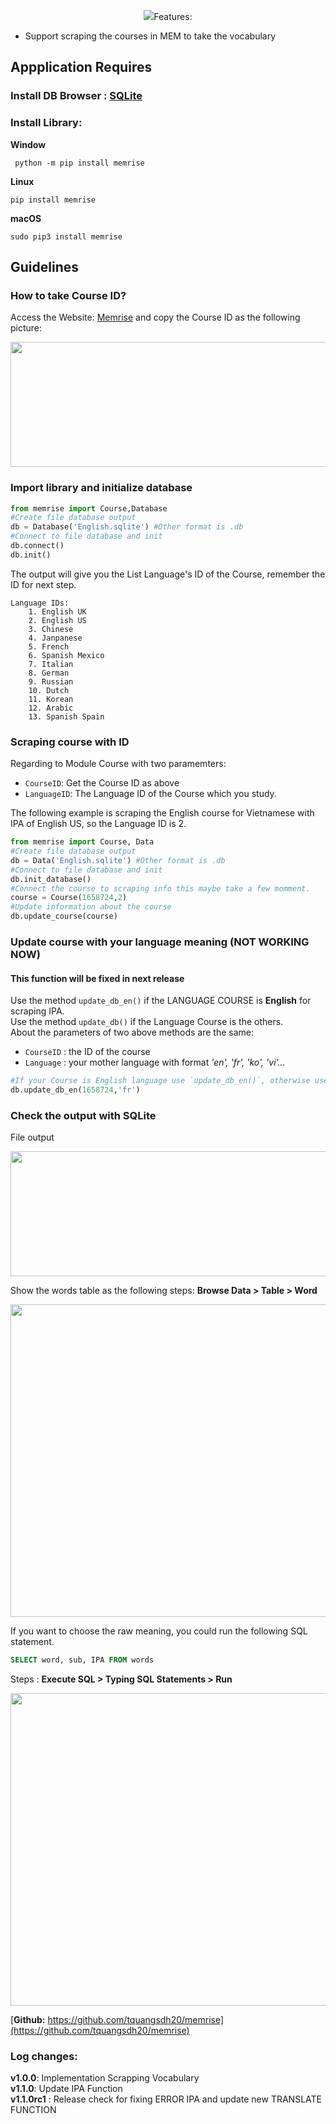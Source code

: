 <p align="center">
  <img src="https://drive.google.com/uc?id=1WCwQC2sO9DZx7XeFUJbh0VEAUbIf1BXJ>
</p>

## Features:
- Support scraping the courses in MEM to take the vocabulary

## Appplication Requires

### Install DB Browser : [SQLite](https://sqlitebrowser.org/dl/)

### Install Library: 
<b>Window</b>
```
 python -m pip install memrise
```
<b>Linux</b>
  ```
  pip install memrise
  ```
 <b>macOS</b>
 ```
 sudo pip3 install memrise
```
## Guidelines

### How to take Course ID?

Access the Website: [Memrise](https://app.memrise.com/) and copy the Course ID as the following picture:

<p align="center">
  <img src="https://drive.google.com/uc?id=1WE0JGRDkPJh04Qldq0U4b7c1f9c0Wd8h" height=200 width=550>
</p>

### Import library and initialize database

```python
from memrise import Course,Database
#Create file database output
db = Database('English.sqlite') #Other format is .db
#Connect to file database and init
db.connect()
db.init()
```
The output will give you the List Language's ID of the Course, remember the ID for next step. 
```
Language IDs:        
    1. English UK    
    2. English US    
    3. Chinese       
    4. Janpanese     
    5. French        
    6. Spanish Mexico
    7. Italian
    8. German
    9. Russian
    10. Dutch
    11. Korean
    12. Arabic
    13. Spanish Spain

```

### Scraping course with ID
Regarding to Module Course with two paramemters:
- `CourseID`: Get the Course ID as above
- `LanguageID`: The Language ID of the Course which you study.
  
The following example is scraping the English course for Vietnamese with IPA of English US, so the Language ID is 2.
```python
from memrise import Course, Data
#Create file database output
db = Data('English.sqlite') #Other format is .db
#Connect to file database and init
db.init_database()
#Connect the course to scraping info this maybe take a few momment.
course = Course(1658724,2)
#Update information about the course
db.update_course(course)
```

### Update course with your language meaning (NOT WORKING NOW)

#### This function will be fixed in next release

Use the method `update_db_en()` if the LANGUAGE COURSE is **English** for scraping IPA.  
Use the method `update_db()` if the Language Course is the others.  
About the parameters of two above methods are the same:  
- `CourseID` : the ID of the course
- `Language` : your mother language with format <i>'en', 'fr', 'ko', 'vi'...</i>

```python
#If your Course is English language use `update_db_en()`, otherwise use `update_db()` method.
db.update_db_en(1658724,'fr')
```
### Check the output with SQLite

File output

<p align="center">
  <img src="https://drive.google.com/uc?id=1WF7apdbh4gGJLNc9RPFethChqR8cpcSH" height=200 width=600 "/>
</p>

Show the words table as the following steps: **Browse Data > Table > Word**

<p align="center">
  <img src="https://drive.google.com/uc?id=1WGAD-hIsLg-vamSRAYg219x89DqEzff3" height=500 width=800 />
</p>

If you want to choose the raw meaning, you could run the following SQL statement.

```SQL
SELECT word, sub, IPA FROM words
```
Steps : **Execute SQL > Typing SQL Statements > Run**

<p align="center">
  <img src=".github/output3.png?sanitize=true" height=500 width=800 />
</p>

[<b>Github:</b> https://github.com/tquangsdh20/memrise](https://github.com/tquangsdh20/memrise)

### Log changes:

**v1.0.0**: Implementation Scrapping Vocabulary  
**v1.1.0**: Update IPA Function   
**v1.1.0rc1** : Release check for fixing ERROR IPA and update new TRANSLATE FUNCTION  

